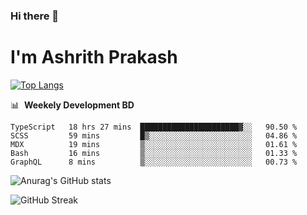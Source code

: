 ### Hi there 👋
# I'm Ashrith Prakash


[![Top Langs](https://github-readme-stats.vercel.app/api/top-langs/?username=xxcheckmatexx&layout=compact&count_private=true&include_all_commits=true&show_icons=true&line_height=20&title_color=FFFFFF&icon_color=FFFFFF&text_color=FFFFFF&bg_color=0D1117)](https://github.com/anuraghazra/github-readme-stats)

📊 &nbsp;**Weekely Development BD**

<!--START_SECTION:waka-->
```text
TypeScript   18 hrs 27 mins  ██████████████████████▓░░   90.50 % 
SCSS         59 mins         █▒░░░░░░░░░░░░░░░░░░░░░░░   04.86 % 
MDX          19 mins         ▒░░░░░░░░░░░░░░░░░░░░░░░░   01.61 % 
Bash         16 mins         ▒░░░░░░░░░░░░░░░░░░░░░░░░   01.33 % 
GraphQL      8 mins          ▒░░░░░░░░░░░░░░░░░░░░░░░░   00.73 % 
```
<!--END_SECTION:waka-->

![Anurag's GitHub stats](https://github-readme-stats.vercel.app/api?username=xxcheckmatexx&count_private=true&show_icons=true&theme=merko)  

![GitHub Streak](http://github-readme-streak-stats.herokuapp.com?user=xxcheckmatexx&theme=merko&hide_border=true&date_format=M%20j%5B%2C%20Y%5D&fire=DD0E0B)
<br/>
